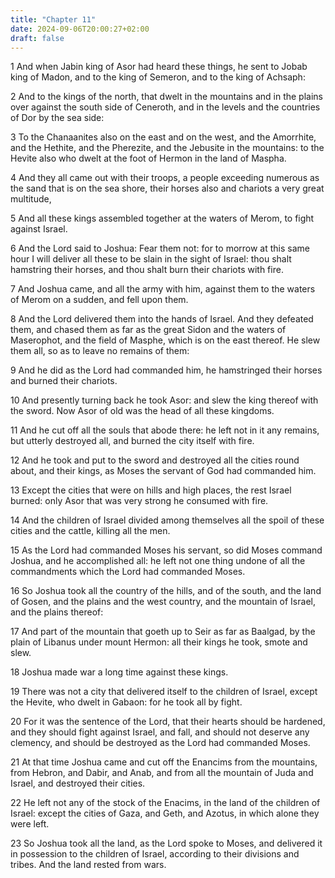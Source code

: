```yaml
---
title: "Chapter 11"
date: 2024-09-06T20:00:27+02:00
draft: false
---
```



1 And when Jabin king of Asor had heard these things, he sent to Jobab king of Madon, and to the king of Semeron, and to the king of Achsaph:

2 And to the kings of the north, that dwelt in the mountains and in the plains over against the south side of Ceneroth, and in the levels and the countries of Dor by the sea side:

3 To the Chanaanites also on the east and on the west, and the Amorrhite, and the Hethite, and the Pherezite, and the Jebusite in the mountains: to the Hevite also who dwelt at the foot of Hermon in the land of Maspha.

4 And they all came out with their troops, a people exceeding numerous as the sand that is on the sea shore, their horses also and chariots a very great multitude,

5 And all these kings assembled together at the waters of Merom, to fight against Israel.

6 And the Lord said to Joshua: Fear them not: for to morrow at this same hour I will deliver all these to be slain in the sight of Israel: thou shalt hamstring their horses, and thou shalt burn their chariots with fire.

7 And Joshua came, and all the army with him, against them to the waters of Merom on a sudden, and fell upon them.

8 And the Lord delivered them into the hands of Israel. And they defeated them, and chased them as far as the great Sidon and the waters of Maserophot, and the field of Masphe, which is on the east thereof. He slew them all, so as to leave no remains of them:

9 And he did as the Lord had commanded him, he hamstringed their horses and burned their chariots.

10 And presently turning back he took Asor: and slew the king thereof with the sword. Now Asor of old was the head of all these kingdoms.

11 And he cut off all the souls that abode there: he left not in it any remains, but utterly destroyed all, and burned the city itself with fire.

12 And he took and put to the sword and destroyed all the cities round about, and their kings, as Moses the servant of God had commanded him.

13 Except the cities that were on hills and high places, the rest Israel burned: only Asor that was very strong he consumed with fire.

14 And the children of Israel divided among themselves all the spoil of these cities and the cattle, killing all the men.

15 As the Lord had commanded Moses his servant, so did Moses command Joshua, and he accomplished all: he left not one thing undone of all the commandments which the Lord had commanded Moses.

16 So Joshua took all the country of the hills, and of the south, and the land of Gosen, and the plains and the west country, and the mountain of Israel, and the plains thereof:

17 And part of the mountain that goeth up to Seir as far as Baalgad, by the plain of Libanus under mount Hermon: all their kings he took, smote and slew.

18 Joshua made war a long time against these kings.

19 There was not a city that delivered itself to the children of Israel, except the Hevite, who dwelt in Gabaon: for he took all by fight.

20 For it was the sentence of the Lord, that their hearts should be hardened, and they should fight against Israel, and fall, and should not deserve any clemency, and should be destroyed as the Lord had commanded Moses.

21 At that time Joshua came and cut off the Enancims from the mountains, from Hebron, and Dabir, and Anab, and from all the mountain of Juda and Israel, and destroyed their cities.

22 He left not any of the stock of the Enacims, in the land of the children of Israel: except the cities of Gaza, and Geth, and Azotus, in which alone they were left.

23 So Joshua took all the land, as the Lord spoke to Moses, and delivered it in possession to the children of Israel, according to their divisions and tribes. And the land rested from wars.


